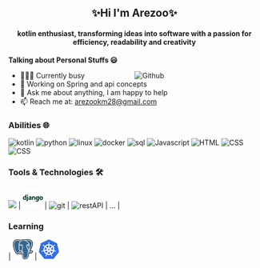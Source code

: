 <h2 align="Center">  ✨Hi I'm Arezoo✨ </h2>


<h4 align="Center">  kotlin enthusiast, transforming ideas into software with a passion for efficiency, readability and creativity </h4>

<!-- Talking about you -->

**Talking about Personal Stuffs 😃**

<!-- Any image aligned to the right. Beware the width -->
<!--img width="55%" align="right" alt="Github" src="https://raw.githubusercontent.com/onimur/.github/master/.resources/git-header.svg" /-->
<!--<img width="50%" align="right" alt="Github" src="https://images.unsplash.com/photo-1599837487527-e009248aa71b?ixlib=rb-1.2.1&ixid=MnwxMjA3fDB8MHxwaG90by1wYWdlfHx8fGVufDB8fHx8&auto=format&fit=crop&w=987&q=80"/>-->
<img width="50%" align="right" alt="Github" src="https://media.giphy.com/media/UoLt6Tm8wlSnWGfSFs/giphy.gif"/>


-   👨🏽‍💻 Currently busy
-   🌱 Working on Spring and api concepts
-   💬 Ask me about anything, I am happy to help
-   📫 Reach me at: arezookm28@gmail.com

### Abilities 🌐




  
![kotlin](https://img.shields.io/badge/kotlin-white?style=for-the-badge&logo=kotlin)
![python](https://img.shields.io/badge/python-white?style=for-the-badge&logo=python)
![linux](https://img.shields.io/badge/linux-white?style=for-the-badge&logo=linux)
![docker](https://img.shields.io/badge/docker-white?style=for-the-badge&logo=docker)
![sql](https://img.shields.io/badge/sql-white?style=for-the-badge&logo=sql)
![Javascript](https://img.shields.io/badge/Javascript-white?style=for-the-badge&logo=javascript)
![HTML](https://img.shields.io/badge/html5-white?style=for-the-badge&logo=html5)
![CSS](https://img.shields.io/badge/css-white?style=for-the-badge&logo=css)
![CSS](https://img.shields.io/badge/ProblemSolving-white?style=for-the-badge&logo=ProblemSolving)



### Tools & Technologies 🛠️




 <img src="https://github.com/spring-projects/spring-framework/blob/main/framework-docs/src/docs/spring-framework.png" width="40"> |
<img src="https://raw.githubusercontent.com/github/explore/80688e429a7d4ef2fca1e82350fe8e3517d3494d/topics/django/django.png" alt="django" width="40"> | <img src="https://raw.githubusercontent.com/Delta456/Delta456/master/img/git.png" alt="git" width="40"> | <img src="https://uxwing.com/wp-content/themes/uxwing/download/web-app-development/rest-api-icon.png" alt="restAPI" width="40"> | ... | 


### Learning

| <img src="https://raw.githubusercontent.com/github/explore/80688e429a7d4ef2fca1e82350fe8e3517d3494d/topics/postgresql/postgresql.png" alt="postgresql" width="40"> | <img src="https://raw.githubusercontent.com/github/explore/80688e429a7d4ef2fca1e82350fe8e3517d3494d/topics/kubernetes/kubernetes.png" alt="postgresql" width="40"> 

